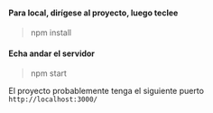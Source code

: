 #### Para local, dirígese al proyecto, luego teclee

> npm install

#### Echa andar el servidor
> npm start

El proyecto probablemente tenga el siguiente puerto `http://localhost:3000/`
